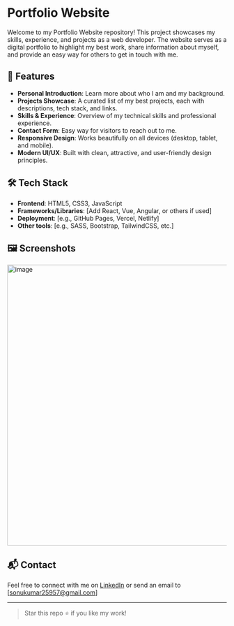 # Portfolio Website

Welcome to my Portfolio Website repository! This project showcases my skills, experience, and projects as a web developer. The website serves as a digital portfolio to highlight my best work, share information about myself, and provide an easy way for others to get in touch with me.

## 🚀 Features

- **Personal Introduction**: Learn more about who I am and my background.
- **Projects Showcase**: A curated list of my best projects, each with descriptions, tech stack, and links.
- **Skills & Experience**: Overview of my technical skills and professional experience.
- **Contact Form**: Easy way for visitors to reach out to me.
- **Responsive Design**: Works beautifully on all devices (desktop, tablet, and mobile).
- **Modern UI/UX**: Built with clean, attractive, and user-friendly design principles.

## 🛠️ Tech Stack

- **Frontend**: HTML5, CSS3, JavaScript
- **Frameworks/Libraries**: [Add React, Vue, Angular, or others if used]
- **Deployment**: [e.g., GitHub Pages, Vercel, Netlify]
- **Other tools**: [e.g., SASS, Bootstrap, TailwindCSS, etc.]


## 🖼️ Screenshots

<img width="1317" height="643" alt="image" src="https://github.com/user-attachments/assets/984f283b-291f-4a82-89c7-feb67ac489bd" />



## 📬 Contact

Feel free to connect with me on [LinkedIn](https://www.linkedin.com/in/sonukumar3552/) or send an email to [sonukumar25957@gmail.com]


---

> Star this repo ⭐ if you like my work!
